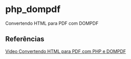 # php_dompdf
Convertendo HTML para PDF com DOMPDF


## Referências

[Video Convertendo HTML para PDF com PHP e DOMPDF](https://www.youtube.com/watch?v=mie9pKtAszo)
